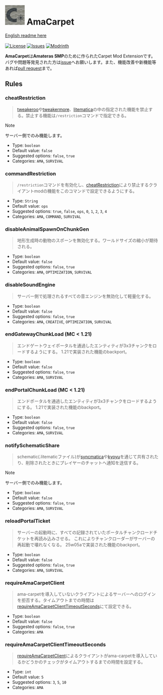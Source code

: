 # ![Logo](https://github.com/pugur523/ama-carpet/blob/main/amacarpet_icon_64.png) AmaCarpet

[English readme here](https://github.com/pugur523/ama-carpet/blob/main/README.md)<br><br>
[![License](https://img.shields.io/github/license/pugur523/ama-carpet.svg)](https://opensource.org/licenses/MIT)
[![Issues](https://img.shields.io/github/issues/pugur523/ama-carpet.svg)](https://github.com/pugur523/ama-carpet/issues)
[![Modrinth](https://img.shields.io/modrinth/dt/amacarpet?label=Modrinth%20Downloads)](https://modrinth.com/mod/amacarpet)

**AmaCarpet**は**Amateras SMP**のために作られたCarpet Mod Extensionです。<br>
バグや問題等発見された方は[issue](https://github.com/pugur523/ama-carpet/issues)へお願いします。また、機能改善や新機能等あれば[pull request](https://github.com/pugur523/ama-carpet/pulls)まで。


## Rules


### cheatRestriction

> [tweakeroo](https://modrinth.com/mod/tweakeroo)や[tweakermore](https://modrinth.com/mod/tweakermore)、[litematica](https://modrinth.com/mod/litematica)の中の指定された機能を禁止する。禁止する機能は`/restriction`コマンドで指定できる。

> [!NOTE]
> サーバー側でのみ機能します。

- Type: `boolean`
- Default value: `false`
- Suggested options: `false`, `true`
- Categories: `AMA`, `SURVIVAL`

### commandRestriction

> `/restriction`コマンドを有効化し、[cheatRestriction](#cheatrestriction)により禁止するクライアントmodの機能をこのコマンドで設定できるようにする。

- Type: `String`
- Default value: `ops`
- Suggested options: `true`, `false`, `ops`, `0`, `1`, `2`, `3`, `4`
- Categories: `AMA`, `COMMAND`, `SURVIVAL`

### disableAnimalSpawnOnChunkGen

> 地形生成時の動物のスポーンを無効化する。ワールドサイズの縮小が期待される。

- Type: `boolean`
- Default value: `false`
- Suggested options: `false`, `true`
- Categories: `AMA`, `OPTIMIZATION`, `SURVIVAL`

### disableSoundEngine

> サーバー側で処理されるすべての音エンジンを無効化して軽量化する。

- Type: `boolean`
- Default value: `false`
- Suggested options: `false`, `true`
- Categories: `AMA`, `CREATIVE`, `OPTIMIZATION`, `SURVIVAL`

### endGatewayChunkLoad (MC < 1.21)

> エンドゲートウェイポータルを通過したエンティティが3x3チャンクをロードするようにする。
> 1.21で実装された機能のbackport。

- Type: `boolean`
- Default value: `false`
- Suggested options: `false`, `true`
- Categories: `AMA`, `SURVIVAL`

### endPortalChunkLoad (MC < 1.21)

> エンドポータルを通過したエンティティが3x3チャンクをロードするようにする。
> 1.21で実装された機能のbackport。

- Type: `boolean`
- Default value: `false`
- Suggested options: `false`, `true`
- Categories: `AMA`, `SURVIVAL`

### notifySchematicShare

> schematic(.litematicファイル)が[syncmatica](https://modrinth.com/mod/syncmatica)や[kyoyu](https://modrinth.com/mod/kyoyu)を通じて共有されたり、削除されたときにプレイヤーのチャットへ通知を送信する。

> [!NOTE]
> サーバー側でのみ機能します。

- Type: `boolean`
- Default value: `false`
- Suggested options: `false`, `true`
- Categories: `AMA`, `SURVIVAL`

### reloadPortalTicket

> サーバーの起動時に、すべての記録されていたポータルチャンクロードチケットを再読み込みさせる。
> これによりチャンクローダーがサーバーの再起動で壊れなくなる。
> 25w05aで実装された機能のbackport。

- Type: `boolean`
- Default value: `false`
- Suggested options: `false`, `true`
- Categories: `AMA`, `SURVIVAL`

### requireAmaCarpetClient

> ama-carpetを導入していないクライアントによるサーバーへのログインを拒否する。タイムアウトまでの時間は[requireAmaCarpetClientTimeoutSeconds](#requireamacarpetclienttimeoutseconds)にて設定できる。

- Type: `boolean`
- Default value: `false`
- Suggested options: `false`, `true`
- Categories: `AMA`

### requireAmaCarpetClientTimeoutSeconds

> [requireAmaCarpetClient](#requireamacarpetclient)によるクライアントがama-carpetを導入しているかどうかのチェックがタイムアウトするまでの時間を設定する。

- Type: `int`
- Default value: `5`
- Suggested options: `3`, `5`, `10`
- Categories: `AMA`
